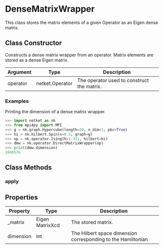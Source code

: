 # DenseMatrixWrapper
This class stores the matrix elements of
 a given Operator as an Eigen dense matrix.

## Class Constructor
Constructs a dense matrix wrapper from an operator. Matrix elements are
stored as a dense Eigen matrix.

|Argument|     Type      |               Description                |
|--------|---------------|------------------------------------------|
|operator|netket.Operator|The operator used to construct the matrix.|


### Examples
Printing the dimension of a dense matrix wrapper.

```python
>>> import netket as nk
>>> from mpi4py import MPI
>>> g = nk.graph.Hypercube(length=20, n_dim=1, pbc=True)
>>> hi = nk.hilbert.Spin(s=0.5, graph=g)
>>> op = nk.operator.Ising(h=1.321, hilbert=hi)
>>> dmw = nk.operator.DirectMatrixWrapper(op)
>>> print(dmw.dimension)
1048576

```




## Class Methods 
### apply
## Properties

|Property |      Type      |                         Description                         |
|---------|----------------|-------------------------------------------------------------|
|_matrix  |Eigen MatrixXcd | The stored matrix.                                          |
|dimension|int             | The Hilbert space dimension corresponding to the Hamiltonian|

